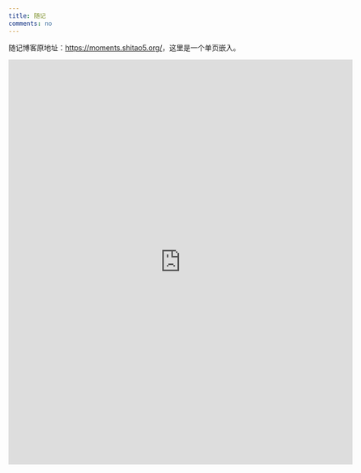 ```yaml
---
title: 随记
comments: no
---
```


随记博客原地址：<https://moments.shitao5.org/>，这里是一个单页嵌入。

<iframe 
src="https://moments.shitao5.org/"
style="width: 680px; height: 800px;" 
frameborder="0">
</iframe>

